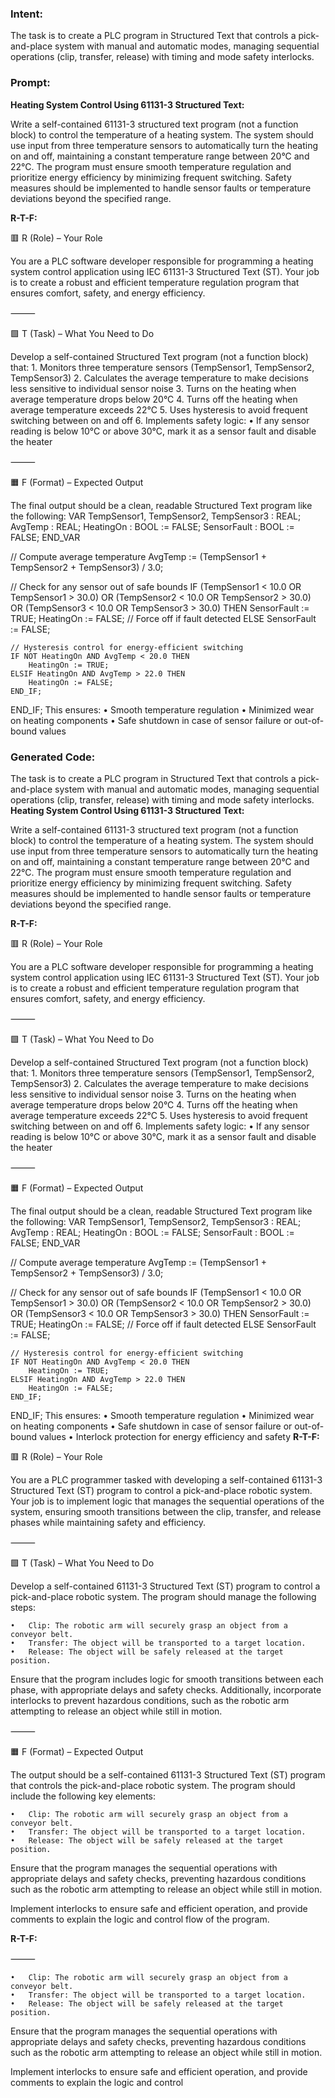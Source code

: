 ### Intent:
The task is to create a PLC program in Structured Text that controls a pick-and-place system with manual and automatic modes, managing sequential operations (clip, transfer, release) with timing and mode safety interlocks.

### Prompt:
**Heating System Control Using 61131-3 Structured Text:**

Write a self-contained 61131-3 structured text program (not a function block) to control the temperature of a heating system. The system should use input from three temperature sensors to automatically turn the heating on and off, maintaining a constant temperature range between 20°C and 22°C. The program must ensure smooth temperature regulation and prioritize energy efficiency by minimizing frequent switching. Safety measures should be implemented to handle sensor faults or temperature deviations beyond the specified range.

**R-T-F:**

🟥 R (Role) – Your Role

You are a PLC software developer responsible for programming a heating system control application using IEC 61131-3 Structured Text (ST). Your job is to create a robust and efficient temperature regulation program that ensures comfort, safety, and energy efficiency.

⸻

🟩 T (Task) – What You Need to Do

Develop a self-contained Structured Text program (not a function block) that:
	1.	Monitors three temperature sensors (TempSensor1, TempSensor2, TempSensor3)
	2.	Calculates the average temperature to make decisions less sensitive to individual sensor noise
	3.	Turns on the heating when average temperature drops below 20°C
	4.	Turns off the heating when average temperature exceeds 22°C
	5.	Uses hysteresis to avoid frequent switching between on and off
	6.	Implements safety logic:
	•	If any sensor reading is below 10°C or above 30°C, mark it as a sensor fault and disable the heater

⸻

🟧 F (Format) – Expected Output

The final output should be a clean, readable Structured Text program like the following:
VAR
    TempSensor1, TempSensor2, TempSensor3 : REAL;
    AvgTemp : REAL;
    HeatingOn : BOOL := FALSE;
    SensorFault : BOOL := FALSE;
END_VAR

// Compute average temperature
AvgTemp := (TempSensor1 + TempSensor2 + TempSensor3) / 3.0;

// Check for any sensor out of safe bounds
IF (TempSensor1 < 10.0 OR TempSensor1 > 30.0) OR
   (TempSensor2 < 10.0 OR TempSensor2 > 30.0) OR
   (TempSensor3 < 10.0 OR TempSensor3 > 30.0) THEN
    SensorFault := TRUE;
    HeatingOn := FALSE; // Force off if fault detected
ELSE
    SensorFault := FALSE;

    // Hysteresis control for energy-efficient switching
    IF NOT HeatingOn AND AvgTemp < 20.0 THEN
        HeatingOn := TRUE;
    ELSIF HeatingOn AND AvgTemp > 22.0 THEN
        HeatingOn := FALSE;
    END_IF;
END_IF;
This ensures:
	•	Smooth temperature regulation
	•	Minimized wear on heating components
	•	Safe shutdown in case of sensor failure or out-of-bound values

### Generated Code:
The task is to create a PLC program in Structured Text that controls a pick-and-place system with manual and automatic modes, managing sequential operations (clip, transfer, release) with timing and mode safety interlocks.
**Heating System Control Using 61131-3 Structured Text:**

Write a self-contained 61131-3 structured text program (not a function block) to control the temperature of a heating system. The system should use input from three temperature sensors to automatically turn the heating on and off, maintaining a constant temperature range between 20°C and 22°C. The program must ensure smooth temperature regulation and prioritize energy efficiency by minimizing frequent switching. Safety measures should be implemented to handle sensor faults or temperature deviations beyond the specified range.

**R-T-F:**

🟥 R (Role) – Your Role

You are a PLC software developer responsible for programming a heating system control application using IEC 61131-3 Structured Text (ST). Your job is to create a robust and efficient temperature regulation program that ensures comfort, safety, and energy efficiency.

⸻

🟩 T (Task) – What You Need to Do

Develop a self-contained Structured Text program (not a function block) that:
	1.	Monitors three temperature sensors (TempSensor1, TempSensor2, TempSensor3)
	2.	Calculates the average temperature to make decisions less sensitive to individual sensor noise
	3.	Turns on the heating when average temperature drops below 20°C
	4.	Turns off the heating when average temperature exceeds 22°C
	5.	Uses hysteresis to avoid frequent switching between on and off
	6.	Implements safety logic:
	•	If any sensor reading is below 10°C or above 30°C, mark it as a sensor fault and disable the heater

⸻

🟧 F (Format) – Expected Output

The final output should be a clean, readable Structured Text program like the following:
VAR
    TempSensor1, TempSensor2, TempSensor3 : REAL;
    AvgTemp : REAL;
    HeatingOn : BOOL := FALSE;
    SensorFault : BOOL := FALSE;
END_VAR

// Compute average temperature
AvgTemp := (TempSensor1 + TempSensor2 + TempSensor3) / 3.0;

// Check for any sensor out of safe bounds
IF (TempSensor1 < 10.0 OR TempSensor1 > 30.0) OR
   (TempSensor2 < 10.0 OR TempSensor2 > 30.0) OR
   (TempSensor3 < 10.0 OR TempSensor3 > 30.0) THEN
    SensorFault := TRUE;
    HeatingOn := FALSE; // Force off if fault detected
ELSE
    SensorFault := FALSE;

    // Hysteresis control for energy-efficient switching
    IF NOT HeatingOn AND AvgTemp < 20.0 THEN
        HeatingOn := TRUE;
    ELSIF HeatingOn AND AvgTemp > 22.0 THEN
        HeatingOn := FALSE;
    END_IF;
END_IF;
This ensures:
	•	Smooth temperature regulation
	•	Minimized wear on heating components
	•	Safe shutdown in case of sensor failure or out-of-bound values
	•	Interlock protection for energy efficiency and safety
**R-T-F:**

🟥 R (Role) – Your Role

You are a PLC programmer tasked with developing a self-contained 61131-3 Structured Text (ST) program to control a pick-and-place robotic system. Your job is to implement logic that manages the sequential operations of the system, ensuring smooth transitions between the clip, transfer, and release phases while maintaining safety and efficiency.

⸻

🟩 T (Task) – What You Need to Do

Develop a self-contained 61131-3 Structured Text (ST) program to control a pick-and-place robotic system. The program should manage the following steps:

	•	Clip: The robotic arm will securely grasp an object from a conveyor belt.
	•	Transfer: The object will be transported to a target location.
	•	Release: The object will be safely released at the target position.

Ensure that the program includes logic for smooth transitions between each phase, with appropriate delays and safety checks. Additionally, incorporate interlocks to prevent hazardous conditions, such as the robotic arm attempting to release an object while still in motion.

⸻

🟧 F (Format) – Expected Output

The output should be a self-contained 61131-3 Structured Text (ST) program that controls the pick-and-place robotic system. The program should include the following key elements:

	•	Clip: The robotic arm will securely grasp an object from a conveyor belt.
	•	Transfer: The object will be transported to a target location.
	•	Release: The object will be safely released at the target position.

Ensure that the program manages the sequential operations with appropriate delays and safety checks, preventing hazardous conditions such as the robotic arm attempting to release an object while still in motion.

Implement interlocks to ensure safe and efficient operation, and provide comments to explain the logic and control flow of the program.

**R-T-F:**

⸻

	•	Clip: The robotic arm will securely grasp an object from a conveyor belt.
	•	Transfer: The object will be transported to a target location.
	•	Release: The object will be safely released at the target position.

Ensure that the program manages the sequential operations with appropriate delays and safety checks, preventing hazardous conditions such as the robotic arm attempting to release an object while still in motion.

Implement interlocks to ensure safe and efficient operation, and provide comments to explain the logic and control
